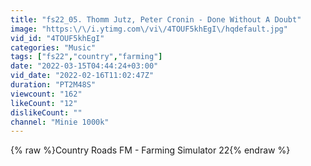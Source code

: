 ```yaml
---
title: "fs22_05. Thomm Jutz, Peter Cronin - Done Without A Doubt"
image: "https:\/\/i.ytimg.com\/vi\/4TOUF5khEgI\/hqdefault.jpg"
vid_id: "4TOUF5khEgI"
categories: "Music"
tags: ["fs22","country","farming"]
date: "2022-03-15T04:44:24+03:00"
vid_date: "2022-02-16T11:02:47Z"
duration: "PT2M48S"
viewcount: "162"
likeCount: "12"
dislikeCount: ""
channel: "Minie 1000k"
---
```

{% raw %}Country Roads FM - Farming Simulator 22{% endraw %}
